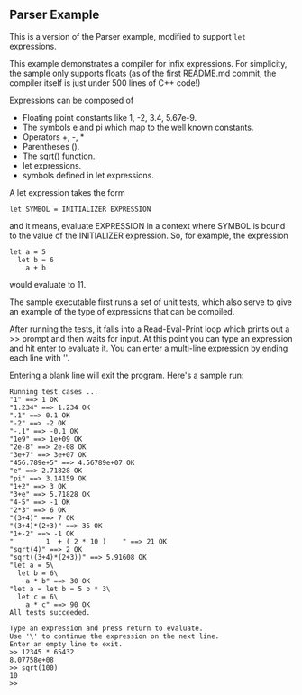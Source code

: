 ## Parser Example

This is a version of the Parser example, modified to support
`let` expressions.

This example demonstrates a compiler for infix expressions.
For simplicity, the sample only supports floats
(as of the first README.md commit, 
the compiler itself is just under 500 lines of C++ code!)

Expressions can be composed of 

* Floating point constants like 1, -2, 3.4, 5.67e-9.
* The symbols e and pi which map to the well known constants.
* Operators +, -, *
* Parentheses ().
* The sqrt() function.
* let expressions.
* symbols defined in let expressions.

A let expression takes the form

~~~
let SYMBOL = INITIALIZER EXPRESSION
~~~

and it means, evaluate EXPRESSION in a context where SYMBOL is bound
to the value of the INITIALIZER expression. So, for example, the 
expression

~~~
let a = 5
  let b = 6
    a + b
~~~

would evaluate to 11.


The sample executable first runs a set of unit tests,
which also serve to give an example of the type of expressions
that can be compiled.

After running the tests, it falls into a Read-Eval-Print loop
which prints out a >> prompt and then waits for input. At this
point you can type an expression and hit enter to evaluate it.
You can enter a multi-line expression by ending each line with '\'.

Entering a blank line will exit the program. Here's a sample run:

~~~
Running test cases ...
"1" ==> 1 OK
"1.234" ==> 1.234 OK
".1" ==> 0.1 OK
"-2" ==> -2 OK
"-.1" ==> -0.1 OK
"1e9" ==> 1e+09 OK
"2e-8" ==> 2e-08 OK
"3e+7" ==> 3e+07 OK
"456.789e+5" ==> 4.56789e+07 OK
"e" ==> 2.71828 OK
"pi" ==> 3.14159 OK
"1+2" ==> 3 OK
"3+e" ==> 5.71828 OK
"4-5" ==> -1 OK
"2*3" ==> 6 OK
"(3+4)" ==> 7 OK
"(3+4)*(2+3)" ==> 35 OK
"1+-2" ==> -1 OK
"        1  + ( 2 * 10 )    " ==> 21 OK
"sqrt(4)" ==> 2 OK
"sqrt((3+4)*(2+3))" ==> 5.91608 OK
"let a = 5\
  let b = 6\
    a * b" ==> 30 OK
"let a = let b = 5 b * 3\
  let c = 6\
    a * c" ==> 90 OK
All tests succeeded.

Type an expression and press return to evaluate.
Use '\' to continue the expression on the next line.
Enter an empty line to exit.
>> 12345 * 65432
8.07758e+08
>> sqrt(100)
10
>>
~~~
